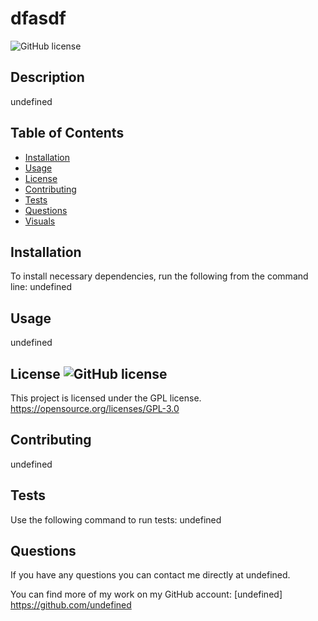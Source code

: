 
# dfasdf
![GitHub license](https://img.shields.io/badge/license-GPL-blueviolet.svg)

## Description

undefined

## Table of Contents

* [Installation](#installation)
* [Usage](#usage)
* [License](#license)
* [Contributing](#contributing)
* [Tests](#tests)
* [Questions](#questions)
* [Visuals](#visuals)

## Installation

To install necessary dependencies, run the following from the command line:
undefined

## Usage
undefined


## License ![GitHub license](https://img.shields.io/badge/license-GPL-blueviolet.svg)
This project is licensed under the GPL license.
        https://opensource.org/licenses/GPL-3.0

## Contributing
undefined

## Tests
Use the following command to run tests:
undefined

## Questions
If you have any questions you can contact me directly at 
undefined.

You can find more of my work on my GitHub account:
[undefined] https://github.com/undefined

